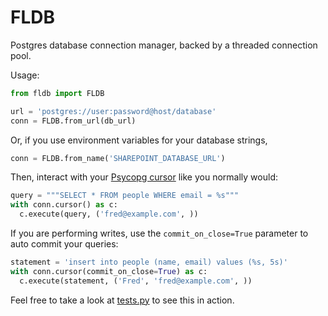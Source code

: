 # FLDB

Postgres database connection manager, backed by a threaded connection pool.

Usage:

```python
from fldb import FLDB

url = 'postgres://user:password@host/database'
conn = FLDB.from_url(db_url)
```

Or, if you use environment variables for your database strings,

```python
conn = FLDB.from_name('SHAREPOINT_DATABASE_URL')
```

Then, interact with your [Psycopg cursor](http://initd.org/psycopg/docs/usage.html) like you normally would:

```python
query = """SELECT * FROM people WHERE email = %s"""
with conn.cursor() as c:
  c.execute(query, ('fred@example.com', ))
```

If you are performing writes, use the `commit_on_close=True` parameter to auto commit your queries:

```python
statement = 'insert into people (name, email) values (%s, 5s)'
with conn.cursor(commit_on_close=True) as c:
  c.execute(statement, ('Fred', 'fred@example.com', ))

```

Feel free to take a look at [tests.py](tests.py) to see this in action.
